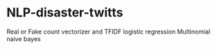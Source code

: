 # NLP-disaster-twitts
Real or Fake
count vectorizer and TFIDF
logistic regression
Multinomial naive bayes
